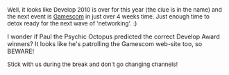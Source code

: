 
<span style="font-size: 13.2px;">Well, it looks like Develop 2010 is over for this year (the clue is in the name) and the next event is
[Gamescom](http://www.gamescom.de/en/gamescom/home/index.php) in just over 4 weeks time. Just enough time to detox ready for the next wave of
'networking'. :)</span>

I wonder if Paul the Psychic Octopus predicted the correct Develop Award
winners? It looks like he's patrolling the Gamescom web-site too, so
BEWARE!

<span style="font-size: 13.2px;">Stick with us during the break and
don't go changing channels!</span>
